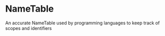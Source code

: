 # NameTable
An accurate NameTable used by programming languages to keep track of scopes and identifiers

